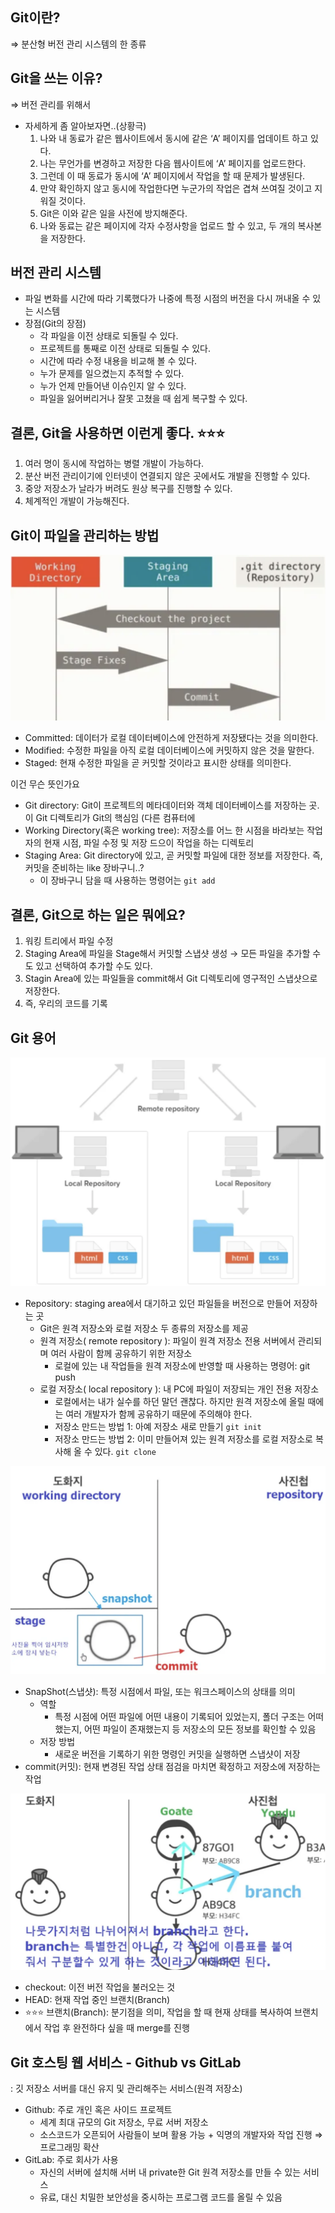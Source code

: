 ## Git이란?

⇒ 분산형 버전 관리 시스템의 한 종류

## Git을 쓰는 이유?

⇒ 버전 관리를 위해서

- 자세하게 좀 알아보자면..(상황극)
    1. 나와 내 동료가 같은 웹사이트에서 동시에 같은 ‘A’ 페이지를 업데이트 하고 있다.
    2. 나는 무언가를 변경하고 저장한 다음 웹사이트에 ‘A’ 페이지를 업로드한다.
    3. 그런데 이 때 동료가 동시에 ‘A’ 페이지에서 작업을 할 때 문제가 발생된다.
    4. 만약 확인하지 않고 동시에 작업한다면 누군가의 작업은 겹쳐 쓰여질 것이고 지워질 것이다.
    5. Git은 이와 같은 일을 사전에 방지해준다.
    6. 나와 동료는 같은 페이지에 각자 수정사항을 업로드 할 수 있고, 두 개의 복사본을 저장한다.

## 버전 관리 시스템

- 파일 변화를 시간에 따라 기록했다가 나중에 특정 시점의 버전을 다시 꺼내올 수 있는 시스템
- 장점(Git의 장점)
    - 각 파일을 이전 상태로 되돌릴 수 있다.
    - 프로젝트를 통째로 이전 상태로 되돌릴 수 있다.
    - 시간에 따라 수정 내용을 비교해 볼 수 있다.
    - 누가 문제를 일으켰는지 추적할 수 있다.
    - 누가 언제 만들어낸 이슈인지 알 수 있다.
    - 파일을 잃어버리거나 잘못 고쳤을 때 쉽게 복구할 수 있다.
    

## 결론, Git을 사용하면 이런게 좋다. ⭐⭐⭐

1. 여러 명이 동시에 작업하는 병렬 개발이 가능하다.
2. 분산 버전 관리이기에 인터넷이 연결되지 않은 곳에서도 개발을 진행할 수 있다.
3. 중앙 저장소가 날라가 버려도 원상 복구를 진행할 수 있다.
4. 체계적인 개발이 가능해진다.

## Git이 파일을 관리하는 방법

![alt text](image.png)

- Committed: 데이터가 로컬 데이터베이스에 안전하게 저장됐다는 것을 의미한다.
- Modified: 수정한 파일을 아직 로컬 데이터베이스에 커밋하지 않은 것을 말한다.
- Staged: 현재 수정한 파일을 곧 커밋할 것이라고 표시한 상태를 의미한다.

이건 무슨 뜻인가요

- Git directory: Git이 프로젝트의 메타데이터와 객체 데이터베이스를 저장하는 곳. 이 Git 디렉토리가 Git의 핵심임
(다른 컴퓨터에
- Working Directory(혹은 working tree): 저장소를 어느 한 시점을 바라보는 작업자의 현재 시점, 파일 수정 및 저장 드으이 작업을 하는 디렉토리
- Staging Area: Git directory에 있고, 곧 커밋할 파일에 대한 정보를 저장한다. 즉, 커밋을 준비하는 like 장바구니..?
    - 이 장바구니 담을 때 사용하는 명령어는 `git add`

## 결론, Git으로 하는 일은 뭐에요?

1. 워킹 트리에서 파일 수정
2. Staging Area에 파일을 Stage해서 커밋할 스냅샷 생성 → 모든 파일을 추가할 수도 있고 선택하여 추가할 수도 있다.
3. Stagin Area에 있는 파일들을 commit해서 Git 디렉토리에 영구적인 스냅샷으로 저장한다.
4. 즉, 우리의 코드를 기록

## Git 용어

![alt text](image-1.png)

- Repository: staging area에서 대기하고 있던 파일들을 버전으로 만들어 저장하는 곳
    - Git은 원격 저장소와 로컬 저장소 두 종류의 저장소를 제공
    - 원격 저장소( remote repository ): 파일이 원격 저장소 전용 서버에서 관리되며 여러 사람이 함께 공유하기 위한 저장소
        - 로컬에 있는 내 작업들을 원격 저장소에 반영할 때 사용하는 명령어: git push
    - 로컬 저장소( local repository ): 내 PC에 파일이 저장되는 개인 전용 저장소
        - 로컬에서는 내가 실수를 하던 말던 괜찮다. 하지만 원격 저장소에 올릴 때에는 여러 개발자가 함께 공유하기 때문에 주의해야 한다.
        - 저장소 만드는 방법 1: 아예 저장소 새로 만들기 `git init`
        - 저장소 만드는 방법 2: 이미 만들어져 있는 원격 저장소를 로컬 저장소로 복사해 올 수 있다. `git clone`

![alt text](image-2.png)

- SnapShot(스냅샷): 특정 시점에서 파일, 또는 워크스페이스의 상태를 의미
    - 역할
        - 특정 시점에 어떤 파일에 어떤 내용이 기록되어 있었는지, 폴더 구조는 어떠했는지, 어떤 파일이 존재했는지 등 저장소의 모든 정보를 확인할 수 있음
    - 저장 방법
        - 새로운 버전을 기록하기 위한 명령인 커밋을 실행하면 스냅샷이 저장
- commit(커밋): 현재 변경된 작업 상태 점검을 마치면 확정하고 저장소에 저장하는 작업

![alt text](image-3.png)

- checkout: 이전 버전 작업을 불러오는 것
- HEAD: 현재 작업 중인 브랜치(Branch)
- ⭐⭐⭐ 브랜치(Branch): 분기점을 의미, 작업을 할 때 현재 상태를 복사하여 브랜치에서 작업 후 완전하다 싶을 때 merge를 진행

## Git 호스팅 웹 서비스 - Github vs GitLab

: 깃 저장소 서버를 대신 유지 및 관리해주는 서비스(원격 저장소)

- Github: 주로 개인 혹은 사이드 프로젝트
    - 세계 최대 규모의 Git 저장소, 무료 서버 저장소
    - 소스코드가 오픈되어 사람들이 보며 활용 가능 + 익명의 개발자와 작업 진행 ⇒ 프로그래밍 확산
- GitLab: 주로 회사가 사용
    - 자신의 서버에 설치해 서버 내 private한 Git 원격 저장소를 만들 수 있는 서비스
    - 유료, 대신 치밀한 보안성을 중시하는 프로그램 코드를 올릴 수 있음
